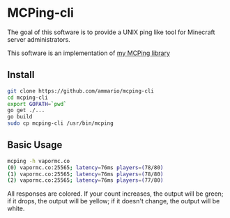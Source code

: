 # MCPing-cli
The goal of this software is to provide a UNIX ping like tool for Minecraft server administrators.

This software is an implementation of [my MCPing library](https://github.com/ammario/mcping)
## Install
```bash
git clone https://github.com/ammario/mcping-cli
cd mcping-cli
export GOPATH=`pwd`
go get ./...
go build
sudo cp mcping-cli /usr/bin/mcping
```


## Basic Usage
```bash
mcping -h vapormc.co
(0) vapormc.co:25565; latency=76ms players=(78/80)
(1) vapormc.co:25565; latency=76ms players=(78/80)
(2) vapormc.co:25565; latency=76ms players=(77/80)
```
All responses are colored. If your count increases, the output will be green; if it drops, the output will be yellow; if it doesn't change, the output will be white.
